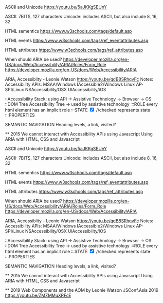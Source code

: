 ASCII and Unicode
https://youtu.be/5aJKKgSEUnY

ASCII: 7BITS, 127 characters
Unicode: includes ASCII, but also include 8, 16, 32

HTML sementics
https://www.w3schools.com/tags/default.asp

HTML events
https://www.w3schools.com/tags/ref_eventattributes.asp

HTML attributes
https://www.w3schools.com/tags/ref_attributes.asp


When should ARIA be used?
https://developer.mozilla.org/en-US/docs/Web/Accessibility/ARIA/Roles/Form_Role
https://developer.mozilla.org/en-US/docs/Web/Accessibility/ARIA

ARIA, Accessiblity - Leonie Watson 
https://youtu.be/qdB8SRhqvFc
Notes:
Accessibility APIs:
MSAA/Windows
IAccessible2/Windows Linux
AP-SPI/Linux
NSAccessibility/OSX
UIAccessibility/iOS

::Accessibility Stack: 
using API -> Assistive Technology -> Browser -> OS 
::DOM Tree
Accessibility Tree -> used by assistive technology
:::ROLE
every html element has an implicit role
:::STATE
<input type="checkbox" id="drink" checked> //checked represents state
:::PROPERTIES

SEMANTIC NAVIGATION
Heading levels, a link, visited?


** 2015 We cannot interact with Accessibility APIs using Javascript
Using ARIA with HTML, CSS and Javascript 

ASCII and Unicode
https://youtu.be/5aJKKgSEUnY

ASCII: 7BITS, 127 characters
Unicode: includes ASCII, but also include 8, 16, 32

HTML sementics
https://www.w3schools.com/tags/default.asp

HTML events
https://www.w3schools.com/tags/ref_eventattributes.asp

HTML attributes
https://www.w3schools.com/tags/ref_attributes.asp


When should ARIA be used?
https://developer.mozilla.org/en-US/docs/Web/Accessibility/ARIA/Roles/Form_Role
https://developer.mozilla.org/en-US/docs/Web/Accessibility/ARIA

ARIA, Accessiblity - Leonie Watson 
https://youtu.be/qdB8SRhqvFc
Notes:
Accessibility APIs:
MSAA/Windows
IAccessible2/Windows Linux
AP-SPI/Linux
NSAccessibility/OSX
UIAccessibility/iOS

::Accessibility Stack: 
using API -> Assistive Technology -> Browser -> OS 
::DOM Tree
Accessibility Tree -> used by assistive technology
:::ROLE
every html element has an implicit role
:::STATE
<input type="checkbox" id="drink" checked> //checked represents state
:::PROPERTIES

SEMANTIC NAVIGATION
Heading levels, a link, visited?


** 2015 We cannot interact with Accessibility APIs using Javascript
Using ARIA with HTML, CSS and Javascript 


** 2019 Web Components and the AOM by Leonie Watson JSConf.Asia 2019
https://youtu.be/ZMZMMuXRFcE
